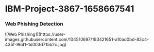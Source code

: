 # IBM-Project-3867-1658667541
<h3>Web Phishing Detection</h3>
![Web Phishing1](https://user-images.githubusercontent.com/104510697/193421651-a10ad0bd-83c4-435f-9641-1d003d715b2c.jpg)
